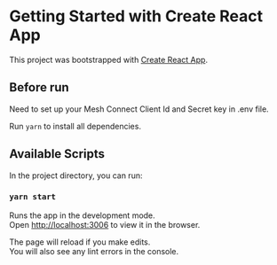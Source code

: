 # Getting Started with Create React App

This project was bootstrapped with [Create React App](https://github.com/facebook/create-react-app).

## Before run

Need to set up your Mesh Connect Client Id and Secret key in .env file.

Run `yarn` to install all dependencies.

## Available Scripts

In the project directory, you can run:

### `yarn start`

Runs the app in the development mode.\
Open [http://localhost:3006](http://localhost:3006) to view it in the browser.

The page will reload if you make edits.\
You will also see any lint errors in the console.
